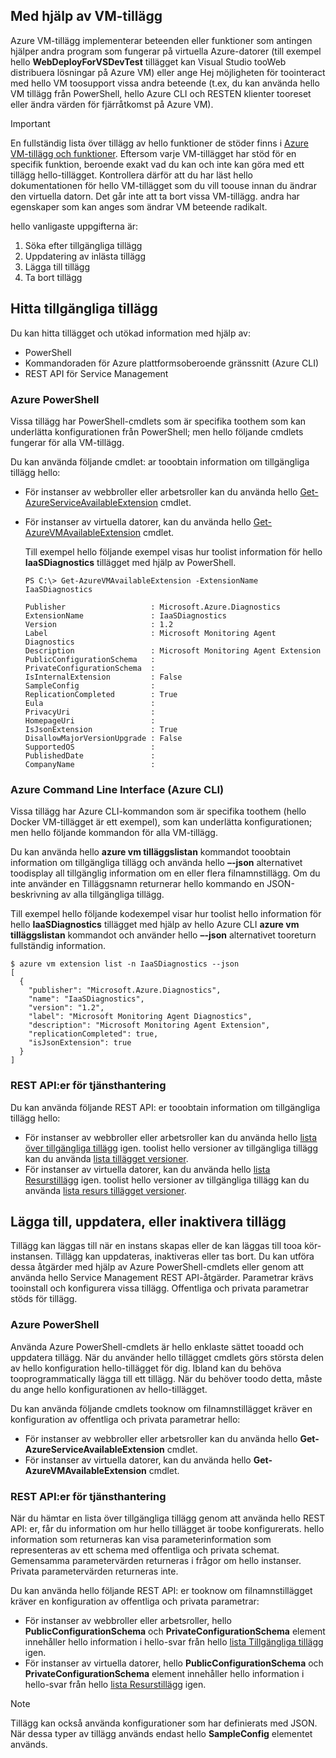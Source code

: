 


## <a name="using-vm-extensions"></a>Med hjälp av VM-tillägg
Azure VM-tillägg implementerar beteenden eller funktioner som antingen hjälper andra program som fungerar på virtuella Azure-datorer (till exempel hello **WebDeployForVSDevTest** tillägget kan Visual Studio tooWeb distribuera lösningar på Azure VM) eller ange Hej möjligheten för toointeract med hello VM toosupport vissa andra beteende (t.ex, du kan använda hello VM tillägg från PowerShell, hello Azure CLI och RESTEN klienter tooreset eller ändra värden för fjärråtkomst på Azure VM).

> [!IMPORTANT]
> En fullständig lista över tillägg av hello funktioner de stöder finns i [Azure VM-tillägg och funktioner](../articles/virtual-machines/windows/extensions-features.md?toc=%2fazure%2fvirtual-machines%2fwindows%2ftoc.json). Eftersom varje VM-tillägget har stöd för en specifik funktion, beroende exakt vad du kan och inte kan göra med ett tillägg hello-tillägget. Kontrollera därför att du har läst hello dokumentationen för hello VM-tillägget som du vill toouse innan du ändrar den virtuella datorn. Det går inte att ta bort vissa VM-tillägg. andra har egenskaper som kan anges som ändrar VM beteende radikalt.
> 
> 

hello vanligaste uppgifterna är:

1. Söka efter tillgängliga tillägg
2. Uppdatering av inlästa tillägg
3. Lägga till tillägg
4. Ta bort tillägg

## <a name="find-available-extensions"></a>Hitta tillgängliga tillägg
Du kan hitta tillägget och utökad information med hjälp av:

* PowerShell
* Kommandoraden för Azure plattformsoberoende gränssnitt (Azure CLI)
* REST API för Service Management

### <a name="azure-powershell"></a>Azure PowerShell
Vissa tillägg har PowerShell-cmdlets som är specifika toothem som kan underlätta konfigurationen från PowerShell; men hello följande cmdlets fungerar för alla VM-tillägg.

Du kan använda följande cmdlet: ar tooobtain information om tillgängliga tillägg hello:

* För instanser av webbroller eller arbetsroller kan du använda hello [Get-AzureServiceAvailableExtension](https://msdn.microsoft.com/library/azure/dn722498.aspx) cmdlet.
* För instanser av virtuella datorer, kan du använda hello [Get-AzureVMAvailableExtension](https://msdn.microsoft.com/library/azure/dn722480.aspx) cmdlet.
  
   Till exempel hello följande exempel visas hur toolist information för hello **IaaSDiagnostics** tillägget med hjälp av PowerShell.
  
      PS C:\> Get-AzureVMAvailableExtension -ExtensionName IaaSDiagnostics
  
      Publisher                   : Microsoft.Azure.Diagnostics
      ExtensionName               : IaaSDiagnostics
      Version                     : 1.2
      Label                       : Microsoft Monitoring Agent Diagnostics
      Description                 : Microsoft Monitoring Agent Extension
      PublicConfigurationSchema   :
      PrivateConfigurationSchema  :
      IsInternalExtension         : False
      SampleConfig                :
      ReplicationCompleted        : True
      Eula                        :
      PrivacyUri                  :
      HomepageUri                 :
      IsJsonExtension             : True
      DisallowMajorVersionUpgrade : False
      SupportedOS                 :
      PublishedDate               :
      CompanyName                 :

### <a name="azure-command-line-interface-azure-cli"></a>Azure Command Line Interface (Azure CLI)
Vissa tillägg har Azure CLI-kommandon som är specifika toothem (hello Docker VM-tillägget är ett exempel), som kan underlätta konfigurationen; men hello följande kommandon för alla VM-tillägg.

Du kan använda hello **azure vm tilläggslistan** kommandot tooobtain information om tillgängliga tillägg och använda hello **–-json** alternativet toodisplay all tillgänglig information om en eller flera filnamnstillägg. Om du inte använder en Tilläggsnamn returnerar hello kommando en JSON-beskrivning av alla tillgängliga tillägg.

Till exempel hello följande kodexempel visar hur toolist hello information för hello **IaaSDiagnostics** tillägget med hjälp av hello Azure CLI **azure vm tilläggslistan** kommandot och använder hello **–-json** alternativet tooreturn fullständig information.

    $ azure vm extension list -n IaaSDiagnostics --json
    [
      {
        "publisher": "Microsoft.Azure.Diagnostics",
        "name": "IaaSDiagnostics",
        "version": "1.2",
        "label": "Microsoft Monitoring Agent Diagnostics",
        "description": "Microsoft Monitoring Agent Extension",
        "replicationCompleted": true,
        "isJsonExtension": true
      }
    ]



### <a name="service-management-rest-apis"></a>REST API:er för tjänsthantering
Du kan använda följande REST API: er tooobtain information om tillgängliga tillägg hello:

* För instanser av webbroller eller arbetsroller kan du använda hello [lista över tillgängliga tillägg](https://msdn.microsoft.com/library/dn169559.aspx) igen. toolist hello versioner av tillgängliga tillägg kan du använda [lista tillägget versioner](https://msdn.microsoft.com/library/dn495437.aspx).
* För instanser av virtuella datorer, kan du använda hello [lista Resurstillägg](https://msdn.microsoft.com/library/dn495441.aspx) igen. toolist hello versioner av tillgängliga tillägg kan du använda [lista resurs tillägget versioner](https://msdn.microsoft.com/library/dn495440.aspx).

## <a name="add-update-or-disable-extensions"></a>Lägga till, uppdatera, eller inaktivera tillägg
Tillägg kan läggas till när en instans skapas eller de kan läggas till tooa kör-instansen. Tillägg kan uppdateras, inaktiveras eller tas bort. Du kan utföra dessa åtgärder med hjälp av Azure PowerShell-cmdlets eller genom att använda hello Service Management REST API-åtgärder. Parametrar krävs tooinstall och konfigurera vissa tillägg. Offentliga och privata parametrar stöds för tillägg.

### <a name="azure-powershell"></a>Azure PowerShell
Använda Azure PowerShell-cmdlets är hello enklaste sättet tooadd och uppdatera tillägg. När du använder hello tillägget cmdlets görs största delen av hello konfiguration hello-tillägget för dig. Ibland kan du behöva tooprogrammatically lägga till ett tillägg. När du behöver toodo detta, måste du ange hello konfigurationen av hello-tillägget.

Du kan använda följande cmdlets tooknow om filnamnstillägget kräver en konfiguration av offentliga och privata parametrar hello:

* För instanser av webbroller eller arbetsroller kan du använda hello **Get-AzureServiceAvailableExtension** cmdlet.
* För instanser av virtuella datorer, kan du använda hello **Get-AzureVMAvailableExtension** cmdlet.

### <a name="service-management-rest-apis"></a>REST API:er för tjänsthantering
När du hämtar en lista över tillgängliga tillägg genom att använda hello REST API: er, får du information om hur hello tillägget är toobe konfigurerats. hello information som returneras kan visa parameterinformation som representeras av ett schema med offentliga och privata schemat. Gemensamma parametervärden returneras i frågor om hello instanser. Privata parametervärden returneras inte.

Du kan använda hello följande REST API: er tooknow om filnamnstillägget kräver en konfiguration av offentliga och privata parametrar:

* För instanser av webbroller eller arbetsroller, hello **PublicConfigurationSchema** och **PrivateConfigurationSchema** element innehåller hello information i hello-svar från hello [lista Tillgängliga tillägg](https://msdn.microsoft.com/library/dn169559.aspx) igen.
* För instanser av virtuella datorer, hello **PublicConfigurationSchema** och **PrivateConfigurationSchema** element innehåller hello information i hello-svar från hello [lista Resurstillägg](https://msdn.microsoft.com/library/dn495441.aspx) igen.

> [!NOTE]
> Tillägg kan också använda konfigurationer som har definierats med JSON. När dessa typer av tillägg används endast hello **SampleConfig** elementet används.
> 
> 

